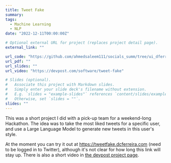 ```yaml
---
title: Tweet Fake
summary:
tags:
  - Machine Learning
  - NLP
date: "2022-12-11T00:00:00Z"

# Optional external URL for project (replaces project detail page).
external_link: ""

url_code: "https://github.com/ahmedsaleem111/socials_summ/tree/ui_dferreira"
url_pdf: ""
url_slides: ""
url_video: "https://devpost.com/software/tweet-fake"

# Slides (optional).
#   Associate this project with Markdown slides.
#   Simply enter your slide deck's filename without extension.
#   E.g. `slides = "example-slides"` references `content/slides/example-slides.md`.
#   Otherwise, set `slides = ""`.
slides: ""
---
```


This was a short project I did with a pick-up team for a weekend-long Hackathon.
The idea was to take the most liked tweets for a specific user, and use a Large Language Model to generate new tweets in this user's style.

At the moment you can try it out at https://tweetfake.dcferreira.com (need to be logged in to Twitter), although it's not clear for how long this link will stay up.
There is also a short video in [the devpost project page](https://devpost.com/software/tweet-fake).
